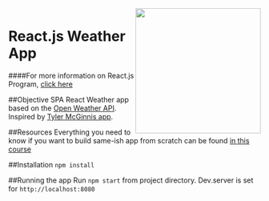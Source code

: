 <img src="http://www.reactjsprogram.com/images/reactjsprogram-500.png" width="250" align="right">

React.js Weather App
========

####For more information on React.js Program, [click here](http://reactjsprogram.com)

##Objective
SPA React Weather app based on the [Open Weather API](http://openweathermap.org/api). Inspired by [Tyler McGinnis app](http://www.reactjsprogram.com/React-Fundamentals-Project).

##Resources
Everything you need to know if you want to build same-ish app from scratch can be found [in this course](http://courses.reactjsprogram.com/)

##Installation
`npm install`

##Running the app
Run `npm start` from project directory. Dev.server is set for `http://localhost:8080`
